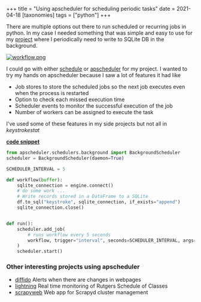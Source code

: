+++
title = "Using apscheduler for scheduling periodic tasks"
date = 2021-04-18
[taxonomies]
tags = ["python"]
+++

There are multiple options out there to run scheduled or recurring jobs in python. In my case I needed something that was simple and easy to use for my [project](https://github.com/neelabalan/keystrokestat) where I periodically need to write to SQLite DB in the background. 

<!-- more -->

[![workflow.png](https://i.postimg.cc/d0HkwKn4/workflow.png)](https://postimg.cc/wtNTQZCm)

I could go with either [schedule](https://schedule.readthedocs.io/en/stable/) or [apscheduler](https://apscheduler.readthedocs.io/) for my project. I wanted to try my hands on apscheduler because I saw a lot of features it had like 
- Job stores to store the scheduled jobs so the next job executes even when the process is restarted
- Option to check each missed execution time
- Scheduler events to monitor the successful execution of the job
- Number of workers can be assigned to execute the task

I've used some of these features in my side projects but not all in *keystrokestat*


[**code snippet**](https://github.com/neelabalan/keystrokestat/blob/master/script/keystroke.py)
```python
from apscheduler.schedulers.background import BackgroundScheduler
scheduler = BackgroundScheduler(daemon=True)

SCHEDULER_INTERVAL = 5

def workflow(buffer):
    sqlite_connection = engine.connect()
    # do some work ...
    # Write records stored in a DataFrame to a SQLite
    df.to_sql("keystroke", sqlite_connection, if_exists="append")
    sqlite_connection.close()


def run():
    scheduler.add_job(
        # runs workflow every 5 seconds
        workflow, trigger="interval", seconds=SCHEDULER_INTERVAL, args=(echos,)
    )
    scheduler.start()
```


### Other interesting projects using apscheduler

- [diffido](https://github.com/alberanid/diffido)
    Alerts when there are changes in webpages
- [lightning](https://github.com/anitejb/lightning)
    Real time monitoring of Rutgers Schedule of Classes
- [scrapyweb](https://github.com/igaotang/scrapyweb)
    Web app for Scrapyd cluster management
